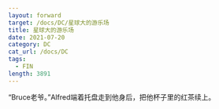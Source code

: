 ```yaml
---
layout: forward
target: /docs/DC/星球大的游乐场
title: 星球大的游乐场
date: 2021-07-20
category: DC
cat_url: /docs/DC
tags: 
  - FIN
length: 3891
---
```


“Bruce老爷。”Alfred端着托盘走到他身后，把他杯子里的红茶续上。
